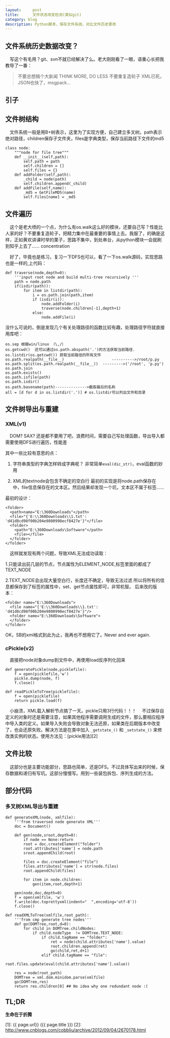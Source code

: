 ```yaml
---
layout:     post
title:      文件状态改变检测(类似git)
category: blog
description: Python脚本，保存文件系统，对比文件历史更改
---
```

## 文件系统历史数据改变？

　写这个有毛用？git、svn不就已经解决了么。老大刚刚看了一眼，语重心长把我教导了一番：

> 不要总想搞个大新闻
  THINK MORE, DO LESS
  不要重复造轮子
  XML已死，JSON也快了，msgpack...

## 引子

## 文件树结构

　文件系统一般是用B+树表示，这里为了实现方便，自己建立多叉树。path表示绝对路径，children保存子文件夹，files是字典类型，保存当前路径下文件的md5

``` 
class node:
    """node for file tree"""    
    def __init__(self,path):
        self.path = path
        self.children = []
        self.files = {}
    def addFolder(self,path):
        _child = node(path)
        self.children.append(_child)
    def addFile(self,name):        
        _md5 = GetFileMD5(name)
        self.files[name] = _md5 
```
## 文件遍历
　这个是老大喷的一个点，为什么有os.walk这么好的模块，还要自己写？性能比人家的好？不要重复造轮子，把精力集中在最重要的事情上去。我服了，的确是这样，正如黄欢讲课时举的栗子，思路不集中，到处串台，从python模块一会就刷到知乎上去了...... concentration

　好了，毕竟也是练习，复习一下DFS也可以，看了一下os.walk源码，实现思路也是一样的,上代码：

``` 
def traverse(node,depth=0):
    '''input root node and build multi-tree recursively '''
    path = node.path
    if(isdir(path)):
        for item in listdir(path):
            i = os.path.join(path,item)
            if (isdir(i)):
                node.addFolder(i)
                traverse(node.children[-1],depth+1)
            else:
                node.addFile(i)
```

没什么可说的，倒是发现几个有关处理路径的函数比较有趣，处理路径字符就直接用库吧：

```  
os.sep 根据win/linux （\,/）
os.getcwd()  还可以通过os.path.abspath('.')的方法获取当前路径.
os.listdir(os.getcwd()) 获取当前路径的所有文件
os.path.realpath(__file__)                     ---------->/root/p.py
os.path.split(os.path.realpath(__file__))  --------->('/root', 'p.py')
os.path.join
os.path.exists()
os.path.isfile(path)
os.path.isdir()
os.path.basename(path)-------------->截取最后的名称
all = [d for d in os.listdir('.')] # os.listdir可以列出文件和目录
``` 

## 文件树导出与重建
### XML(v1)

　DOM? SAX? 还是都不要用了吧，浪费时间，需要自己写处理函数，导出导入都需要使用DFS进行遍历，性能差

其中一些比较有意思的点：

1. 字符串类型的字典怎样转成字典呢？
非常简单`eval(dic_str)`，eval函数的妙用

2. XML的textnode会包含不确定的空白行
最初的实现是将node.path保存在<path>中，file信息保存在<file>的文本区。然后结果却发现一个坑，文本区不属于<path><file>标签......

最初的设计：

```  
<folder>
  <path>name="E:\360Downloads"</path>
  <file>"{'E:\\360Downloads\\1.txt': 'd41d8cd98f00b204e9800998ecf8427e'}"</file>
  <folder>
  	<path>"E:\360Downloads\Software"</path>
  	<file></file>
  </folder>
</folder>
```
　这样就发现有两个问题，导致XML无法成功读取：

1.只能读出前几层的节点，节点属性为ELEMENT_NODE,<path>标签里面的都成了TEXT_NODE

2.TEXT_NODE会出现大量空白行，长度还不确定，导致无法过滤
所以将所有的信息都保存到了标签的属性中，set、get节点属性即可，非常机智。
后来改的版本：

```  
<folder name="E:\360Downloads">
  <file name="{'E:\\360Downloads\\1.txt': 'd41d8cd98f00b204e9800998ecf8427e'}"/>
  <folder name="E:\360Downloads\Software">
  </folder>
</folder>
```
OK，SB的xml格式到此为止，我再也不想用它了。Never and ever again.

### cPickle(v2)

　直接把node对象dump到文件中，再使用load反序列化回来

```  
def generatePickle(node,picklefile):
    f = open(picklefile,'w')
    pickle.dump(node, f)
    f.close()
```
```  
def readPickleToTree(picklefile):
    f = open(picklefile)
    return pickle.load(f)
```
　小崩溃，XML载入解析节点搞了一天。pickle只用3行代码！！！
　不过保存自定义的对象时还是需要注意，如果其他程序需要调用生成的文件，那么要相应程序中导入类的定义。如果导入失败会导致对象无法还原，如果类在后期版本中改变了，也会还原失败。解决方法是在类中加入 `_getstate_()` 和 `_setstate_()` 来修改类实例的状态。使用方法见：[pickle用法][2]

## 文件比较
　这部分也是主要功能部分，思路也简单，还是DFS。不过具体写出来的时候，保存数据和递归有写坑。这部分慢慢写。用到一些装包拆包、序列生成的方法。

## 部分代码
### 多叉树XML导出与重建

```  
def generateXML(node, xmlfile):
    '''from traversed node generate XML'''
    doc = Document()
   
    def gen(node,sroot,depth=0):
        if node == None:return
        root = doc.createElement("folder")
        root.attributes['name'] = node.path
        sroot.appendChild(root)
        
        files = doc.createElement("file")
        files.attributes['name'] = str(node.files)
        root.appendChild(files)        
        
        for item in node.children:
            gen(item,root,depth+1)    
    
    gen(node,doc,depth=0) 
    f = open(xmlfile, 'w')
    f.write(doc.toprettyxml(indent="  ",encoding='utf-8'))
    f.close()
``` 
```  
def readXMLToTree(xmlfile,root_path):
    '''from cmp generate tree nodes'''
    def go(DOMTree,root,d=0):
        for child in DOMTree.childNodes:
            if child.nodeType  != DOMTree.TEXT_NODE:   
                if child.tagName == "folder":
                    ret = node(child.attributes['name'].value)
                    root.children.append(ret)
                    go(child,ret,d+1)
                elif child.tagName == "file":
                    root.files.update(eval(child.attributes['name'].value))
    
    res = node(root_path)          
    DOMTree = xml.dom.minidom.parse(xmlfile)
    go(DOMTree,res)
    return res.children[0] ## No idea why one redundant node :(
```
## TL;DR

**生命在于折腾**


[1]:    {{ page.url}}  ({{ page.title }})
[2]:	http://www.cnblogs.com/cobbliu/archive/2012/09/04/2670178.html 